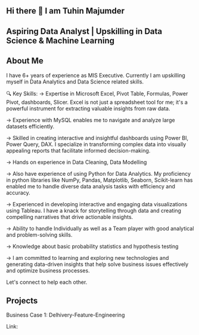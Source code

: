 ## Hi there 👋 I am Tuhin Majumder

## Aspiring Data Analyst | Upskilling in Data Science & Machine Learning

## About Me
I have 6+ years of experience as MIS Executive. Currently I am upskilling myself in  Data Analytics and Data Science related skills.

🔍 Key Skills:
-> Expertise in Microsoft Excel, Pivot Table, Formulas, Power Pivot, dashboards, Slicer. Excel is not just a spreadsheet tool for me; it's a powerful instrument for extracting valuable insights from raw data.

-> Experience with MySQL enables me to navigate and analyze large datasets efficiently.

-> Skilled in creating interactive and insightful dashboards using Power BI, Power Query, DAX. I specialize in transforming complex data into visually appealing reports that facilitate informed decision-making.

-> Hands on experience in Data Cleaning, Data Modelling

-> Also have experience of using Python for Data Analytics. My proficiency in python libraries like NumPy, Pandas, Matplotlib, Seaborn, Scikit-learn has enabled me to handle diverse data analysis tasks with efficiency and accuracy.

-> Experienced in developing interactive and engaging data visualizations using Tableau. I have a knack for storytelling through data and creating compelling narratives that drive actionable insights.

-> Ability to handle Individually as well as a Team player with good analytical and problem-solving skills.

-> Knowledge about basic probability statistics and hypothesis testing

-> I am committed to learning and exploring new technologies and generating data-driven insights that help solve business issues effectively and optimize business processes.

Let's connect to help each other.

## Projects
Business Case 1: Delhivery-Feature-Engineering

Link:
